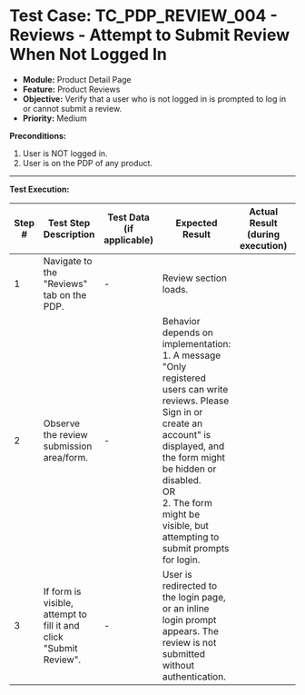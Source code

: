 # Test Case: TC_PDP_REVIEW_004 - Reviews - Attempt to Submit Review When Not Logged In

* **Module:** Product Detail Page
* **Feature:** Product Reviews
* **Objective:** Verify that a user who is not logged in is prompted to log in or cannot submit a review.
* **Priority:** Medium

**Preconditions:**
1.  User is NOT logged in.
2.  User is on the PDP of any product.

---
**Test Execution:**

| Step # | Test Step Description                                                                 | Test Data (if applicable)                     | Expected Result                                                                                                                               | Actual Result (during execution) | Status (during execution) | Notes (during execution) |
|--------|---------------------------------------------------------------------------------------|-----------------------------------------------|-----------------------------------------------------------------------------------------------------------------------------------------------|----------------------------------|---------------------------|--------------------------|
| 1      | Navigate to the "Reviews" tab on the PDP.                                             | -                                             | Review section loads.                                                                                                                         |                                  |                           |                          |
| 2      | Observe the review submission area/form.                                              | -                                             | Behavior depends on implementation: <br> 1. A message "Only registered users can write reviews. Please Sign in or create an account" is displayed, and the form might be hidden or disabled. <br> OR <br> 2. The form might be visible, but attempting to submit prompts for login. |                                  |                           |                          |
| 3      | If form is visible, attempt to fill it and click "Submit Review".                     | -                                             | User is redirected to the login page, or an inline login prompt appears. The review is not submitted without authentication.                 |                                  |                           |                          |
